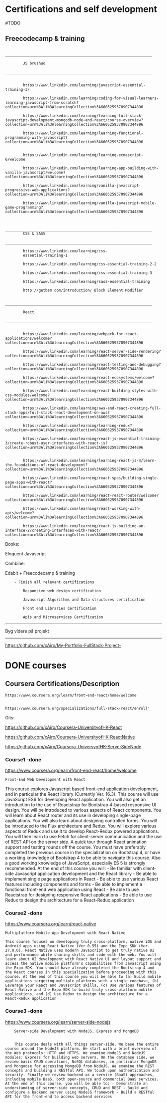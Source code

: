 # Certifications and self development 


#TODO
## Freecodecamp & training 

            __________________________________________________________________
            
            JS brushuo
            __________________________________________________________________


            https://www.linkedin.com/learning/javascript-essential-training-3/

            https://www.linkedin.com/learning/coding-for-visual-learners-learning-javascript-from-scratch?collection=urn%3Ali%3AlearningCollection%3A6605259370907344896

            https://www.linkedin.com/learning/learning-full-stack-javascript-development-mongodb-node-and-react/course-overview?collection=urn%3Ali%3AlearningCollection%3A6605259370907344896

            https://www.linkedin.com/learning/learning-functional-programming-with-javascript?collection=urn%3Ali%3AlearningCollection%3A6605259370907344896
            
            
            https://www.linkedin.com/learning/learning-ecmascript-6/welcome
            
            https://www.linkedin.com/learning/learning-app-building-with-vanilla-javascript/welcome?collection=urn%3Ali%3AlearningCollection%3A6605259370907344896

            https://www.linkedin.com/learning/vanilla-javascript-progressive-web-applications?collection=urn%3Ali%3AlearningCollection%3A6605259370907344896

            https://www.linkedin.com/learning/vanilla-javascript-mobile-game-programming?collection=urn%3Ali%3AlearningCollection%3A6605259370907344896


            __________________________________________________________________
            CSS & SASS 
            __________________________________________________________________

            https://www.linkedin.com/learning/css-
            essential-training-1 

            https://www.linkedin.com/learning/css-essential-training-2-2 

            https://www.linkedin.com/learning/css-essential-training-3 

            https://www.linkedin.com/learning/sass-essential-training 

            http://getbem.com/introduction/ Block Element Modifier 

            __________________________________________________________________

            React 
            __________________________________________________________________


            https://www.linkedin.com/learning/webpack-for-react-applications/welcome?collection=urn%3Ali%3AlearningCollection%3A6605259370907344896

            https://www.linkedin.com/learning/react-server-side-rendering?collection=urn%3Ali%3AlearningCollection%3A6605259370907344896

            https://www.linkedin.com/learning/react-testing-and-debugging?collection=urn%3Ali%3AlearningCollection%3A6605259370907344896

            https://www.linkedin.com/learning/react-ecosystems/welcome?collection=urn%3Ali%3AlearningCollection%3A6605259370907344896

            https://www.linkedin.com/learning/react-building-styles-with-css-modules/welcome?collection=urn%3Ali%3AlearningCollection%3A6605259370907344896

            https://www.linkedin.com/learning/aws-and-react-creating-full-stack-apps/full-stack-react-development-on-aws?collection=urn%3Ali%3AlearningCollection%3A6605259370907344896

            https://www.linkedin.com/learning/learning-redux?collection=urn%3Ali%3AlearningCollection%3A6605259370907344896

            https://www.linkedin.com/learning/react-js-essential-training-3/create-robust-user-interfaces-with-react-js?collection=urn%3Ali%3AlearningCollection%3A6605259370907344896


            https://www.linkedin.com/learning/learning-react-js-4/learn-the-foundations-of-react-development?collection=urn%3Ali%3AlearningCollection%3A6605259370907344896

            https://www.linkedin.com/learning/react-spas/building-single-page-apps-with-react?collection=urn%3Ali%3AlearningCollection%3A6605259370907344896

            https://www.linkedin.com/learning/react-react-router/welcome?collection=urn%3Ali%3AlearningCollection%3A6605259370907344896

            https://www.linkedin.com/learning/react-working-with-apis/welcome?collection=urn%3Ali%3AlearningCollection%3A6605259370907344896

            https://www.linkedin.com/learning/react-js-building-an-interface-2/creating-interfaces-with-react?collection=urn%3Ali%3AlearningCollection%3A6605259370907344896




Books:

Eloquent Javascript


Combine: 


Edabit + Freecodecamp & training

        - Finish all relevant certifications

            Responsive web design certification

            Javascript Algorithms and Data structures certification

            Front end Libraries Certification

            Apis and Microservices Certification


_________________________________________________________________


Byg videre på projekt 
__________________________________________________
https://github.com/xAirx/My-Portfolio-FullStack-Project-



# DONE courses
## Coursera  Certifications/Description

    https://www.coursera.org/learn/front-end-react/home/welcome 


    https://www.coursera.org/specializations/full-stack-react/enroll'
   

Gits:


https://github.com/xAirx/Coursera-UniversityofHK-React


https://github.com/xAirx/Coursera-UniversityofHK-ReactNative


https://github.com/xAirx/Coursera-UniversyofHK-ServerSideNode



### Course1 -done

https://www.coursera.org/learn/front-end-react/home/welcome

    Front-End Web Development with React


This course explores Javascript based front-end application development, and in particular the React library (Currently Ver. 16.3). This course will use JavaScript ES6 for developing React application. You will also get an introduction to the use of Reactstrap for Bootstrap 4-based responsive UI design. You will be introduced to various aspects of React components. You will learn about React router and its use in developing single-page applications. You will also learn about designing controlled forms. You will be introduced to the Flux architecture and Redux. You will explore various aspects of Redux and use it to develop React-Redux powered applications. You will then learn to use Fetch for client-server communication and the use of REST API on the server side. A quick tour through React animation support and testing rounds off the course. You must have preferably completed the previous course in the specialization on Bootstrap 4, or have a working knowledge of Bootstrap 4 to be able to navigate this course. Also a good working knowledge of JavaScript, especially ES 5 is strongly recommended. At the end of this course you will: - Be familiar with client-side Javascript application development and the React library - Be able to implement single page applications in React - Be able to use various React features including components and forms - Be able to implement a functional front-end web application using React - Be able to use Reactstrap for designing responsive React applications - Be able to use Redux to design the architecture for a React-Redux application


### Course2 -done

https://www.coursera.org/learn/react-native

    Multiplatform Mobile App Development with React Native

    This course focuses on developing truly cross-platform, native iOS and Android apps using React Native (Ver 0.55) and the Expo SDK (Ver. 27.0.0). React Native uses modern JavaScript to get truly native UI and performance while sharing skills and code with the web. You will learn about UI development with React Native UI and layout support and access the native mobile platform's capabilities from Javascript using the Expo SDK. You should have already completed the Bootstrap 4 and the React courses in this specialization before proceeding with this course. At the end of this course you will be able to (a) Build mobile applications targeting multiple platforms with a single codebase, (b) Leverage your React and Javascript skills, (c) Use various features of React Native and the Expo SDK to build truly cross-platform mobile applications, and (d) Use Redux to design the architecture for a React-Redux application
    
    
### Course3 -done

https://www.coursera.org/learn/server-side-nodejs

        Server-side Development with NodeJS, Express and MongoDB


        This course deals with all things server-side. We base the entire course around the NodeJS platform. We start with a brief overview of the Web protocols: HTTP and HTTPS. We examine NodeJS and NodeJS modules: Express for building web servers. On the database side, we review basic CRUD operations, NoSQL databases, in particular MongoDB and Mongoose for accessing MongoDB from NodeJS. We examine the REST concepts and building a RESTful API. We touch upon authentication and security. Finally we review backend as a service (BaaS) approaches, including mobile BaaS, both open-source and commercial BaaS services. At the end of this course, you will be able to: - Demonstrate an understanding of server-side concepts, CRUD and REST - Build and configure a backend server using NodeJS framework - Build a RESTful API for the front-end to access backend services

